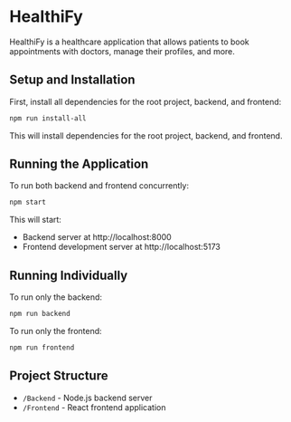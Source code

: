 # HealthiFy

HealthiFy is a healthcare application that allows patients to book appointments with doctors, manage their profiles, and more.

## Setup and Installation

First, install all dependencies for the root project, backend, and frontend:

```bash
npm run install-all
```

This will install dependencies for the root project, backend, and frontend.

## Running the Application

To run both backend and frontend concurrently:

```bash
npm start
```

This will start:
- Backend server at http://localhost:8000
- Frontend development server at http://localhost:5173

## Running Individually

To run only the backend:

```bash
npm run backend
```

To run only the frontend:

```bash
npm run frontend
```

## Project Structure

- `/Backend` - Node.js backend server
- `/Frontend` - React frontend application 